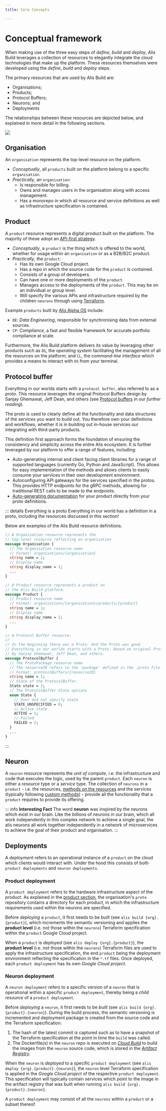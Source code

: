 ```yaml
---
title: Core Concepts

---
```


# Conceptual framework


When making use of the three easy steps of _define_, _build_ and _deploy_, Alis Build leverages
a collection of resources to elegantly integrate the cloud technologies that make up the platform.
These resources themselves were developed using the _define_, _build_ and _deploy_ steps.

The primary resources that are used by Alis Build are:
- Organisations;
- Products;
- Protocol Buffers;
- Neurons; and
- Deployments

The relationships between these resources are depicted below, and explained in more detail in the following sections.

![](./img/conceptual-framework-resources.png)

## Organisation

An `organisation` represents the top-level resource on the platform.

- _Conceptually_, all `products` built on the platform belong to a specific `organisation`.
- _Practically_, an `organisation`:
	- Is responsible for billing.
	- Owns and manages users in the organisation along with access management.
	- Has a monorepo in which all resource and service definitions as well as infrastructure specification is contained.

## Product

A `product` resource represents a digital product built on the platform. The majority of these adopt an [API-first strategy](https://swagger.io/resources/articles/adopting-an-api-first-approach/).

- _Conceptually_, a `product` is the thing which is offered to the world, whether for usage within an `organisation` or
  as a B2B/B2C product.
- _Practically_, the `product`:
	- Has its own Google Cloud project.
	- Has a repo in which the source code for the `product` is contained.
	- Consists of a group of developers.
	- Can have one or more deployments of the `product`.
	- Manages access to the deployments of the `product`. This may be on an individual or group level.
	- Will specify the various APIs and infrastructure required by the children `neurons` through using [Terraform](https://www.terraform.io/docs).

Example `products` built by [Alis Alpha OS](https://alpha.alisx.com/products) include:
- `DE`: _Data Engineering_, responsible for synchronising data from external sources.
- `CP`: _Compliance_, a fast and flexible framework for accurate portfolio compliance at scale.

Furthermore, the Alis Build platform delivers its value by leveraging other products
such as `OS`, the _operating system_ facilitating the management of all the resources on the platform; and `CL`, the
_command-line interface_ which provides a means to interact with `OS` from your terminal.

## Protocol buffer

Everything in our worlds starts with a `protocol buffer`, also referred to as a _proto_. This resource leverages the original
Protocol Buffers design by Sanjay Ghemawat, Jeff Dean, and others (see [Protocol buffers](/guides/references/core-technologies#protocol-buffers) in our _further reading_).

The proto is used to clearly define all the functionality and data structures of the services you want to build out. You therefore
own your definitions and workflows, whether it is in building out in-house services our integrating with third-party products.

This definition first approach forms the foundation of ensuring the consistency and simplicity across the entire Alis ecosystem.
It is further leveraged by our platform to offer a range of features, including:
- Auto-generating internal and client facing client libraries for a range of supported languages (currently Go, Python and JavaScript). This allows for easy implementation of the methods and allows clients to easily consume your services in their own development environment.
- Autoconfiguring API gateways for the services specified in the protos. This provides HTTP endpoints for the gRPC methods, allowing for traditional REST calls to be made to the endpoints.
- [Auto-generating documentation](../how-to-guides/auto-generated-docs) for your product directly from your proto definitions.

::: details Everything is a proto
Everything in our world has a definition in a proto, including the resources discussed in this section!

Below are examples of the Alis Build resource definitions.

```protobuf
// A Organisation resource represents the
// top-level resource reflecting an organisation
message Organisation {
  // The Organisation resource name
  // Format: organisations/{organisation}
  string name = 1;
  // Display name
  string display_name = 2;
  ...
}

// A Product resource represents a product on
// the Alis Build platform.
message Product {
  // Product resource name
  // Format: organisations/{organisation}/products/{product}
  string name = 1;
  // Display name
  string display_name = 2;
  ...
}

// A Protocol Buffer resource.
//
// In the beginning there was a Proto. And the Proto was good.
// Everything in our worlds starts with a Proto. Based on original Protocol Buffers design
// by Sanjay Ghemawat, Jeff Dean, and others.
message ProtocolBuffer {
  // The ProtoPackage resource name
  // The resourceID refers to the 'package' defined in the .proto file.
  // Format: protocolBuffers/{resourceID}
  string name = 1;
  // State of the ProtocolBuffer.
  State state = 2;
  // The ProtocolBuffer State options
  enum State {
    // User did not specify state
    STATE_UNSPECIFIED = 0;
    // Active state
    ACTIVE = 1;
    // Failed
    FAILED = 2;
  }
  ...
}
```
:::

## Neuron

A `neuron` resource represents the _unit of compute_, i.e. the infrastructure and code that executes the logic, used by the parent `product`. Each `neuron` is either a
_resource_ type or a _service_ type. The collection of `neurons` in a `product` - i.e. the resources,
<a href="https://cloud.google.com/apis/design/standard_methods#:~:text=This%20chapter%20defines%20the%20concept%20of%20standard%20methods%2C%20which%20are%20List%2C%20Get%2C%20Create%2C%20Update%2C%20and%20Delete" target="_blank">
methods on the resources</a> and the services (typically following <a href="https://cloud.google.com/apis/design/custom_methods" target="_blank">
custom methods</a>) - provide all the functionality that a `product` requires to provide its offering.

::: info **Interesting Fact**
The word **neuron** was inspired by the neurons which exist in our brain. Like the billions of neurons in our brain, which all work independently in this complex network to achieve a single goal,
the alis neurons all work together independently in a network of microservices to achieve the goal of their product and organisation.
:::

## Deployments

A _deployment_ refers to an operational instance of a `product` on the cloud which clients would interact with. Under the hood this consists of both
`product deployments` and `neuron deployments`.

### Product deployment

A `product deployment` refers to the hardware infrastructure aspect of the product. As explained in the
[product section](/guides/references/conceptual-framework.html#product), the
organisation's `proto` repository contains a directory for each product, in which the infrastructure requirements used
within the neurons are specified.

Before _deploying_ a `product`, it first needs to be _built_ (see `alis build {org}.{product}`), which increments the
semantic versioning and applies the **product level** (i.e. not those within the `neurons`) Terraform specification
within the `product` Google Cloud project.

When a `product` is _deployed_ (see `alis deploy {org}.{product}`), the **product level** (i.e. not those within the `neurons`)
Terraform files are used to apply the infrastructure specification, the end `product` being the deployment environment
reflecting the specification in the `*.tf` files. Once deployed, each `product deployment` has its own _Google Cloud
project_.

### Neuron deployment

A `neuron deployment` refers to a specific version of a `neuron` that is operational within a specific `product deployment`,
thereby being a _child resource_ of a `product deployment`.

Before _deploying_ a `neuron`, it first needs to be _built_ (see `alis build {org}.{product}.{neuron}`). During the build process,
the semantic versioning is incremented and deployment package is created from the source code and the Terraform specification:
1. The hash of the latest commit is captured such as to have a snapshot of the Terraform specification at the
   point in time the `build` was called.
2. The Dockerfile(s) in the `neuron` repo is executed on _[Cloud Build](https://cloud.google.com/build)_ to build the
   images from the `neuron` source code, which is stored in the _[Artifact Registry](https://cloud.google.com/artifact-registry)_.

When the `neuron` is _deployed_ to a specific `product deployment` (see `alis deploy {org}.{product}.{neuron}`), the `neuron` level
Terraform specification is applied in the _Google Cloud project_ of the respective `product deployment`. This
specification will typically contain services which point to the image in the artifact registry that was built when
running `alis build {org}.{product}.{neuron}`.

A `product deployment` may consist of all the `neurons` within a `product` or a subset thereof.

[//]: # (## Common deployment patterns)

[//]: # ()
[//]: # (To demonstrate the three most typical deployment patterns, consider the example, depicted in the image, of a `product`)

[//]: # (consisting of three `neurons`.)

[//]: # ()
[//]: # (::: warning **We do apologise**)

[//]: # (We are busy updating our diagrams and have temporarily removed this image.)

[//]: # (:::)

[//]: # ()
[//]: # (### Pattern 1: Full product deployment)

[//]: # ()
[//]: # (The first pattern is where a `product` is deployed having all the `neurons`. This is typically used where a `product` provided)

[//]: # (to clients is required to have all the functionality across all the `neurons` and be independent of other `neuron)

[//]: # (deployments`.)

[//]: # ()
[//]: # (::: warning **We do apologise**)

[//]: # (We are busy updating our diagrams and have temporarily removed this image.)

[//]: # (:::)

[//]: # ()
[//]: # (### Pattern 2: Limited features product deployment)

[//]: # ()
[//]: # (The second pattern is where a `product` is deployed having a subset of `neurons`. This is typically used where a `product`)

[//]: # (may have a range of features that may individually be purchased by clients and therefore want to limit those available)

[//]: # (in a given `product deployment`.)

[//]: # ()
[//]: # (The image depicts an example where two clients have access to two different `product deployments`. The `product` having the)

[//]: # (core functionality as part of `Neuron 1` and additional features being available with the other `neurons`. In the first case,)

[//]: # (the client would have the functionality provided by the core `Neuron 1` and the extended functionality of `Neuron 2`.)

[//]: # (In the second case, the client would have the functionality provided by the core `Neuron 1` and the extended)

[//]: # (functionality of `Neuron 3`.)

[//]: # ()
[//]: # (::: warning **We do apologise**)

[//]: # (We are busy updating our diagrams and have temporarily removed this image.)

[//]: # (:::)